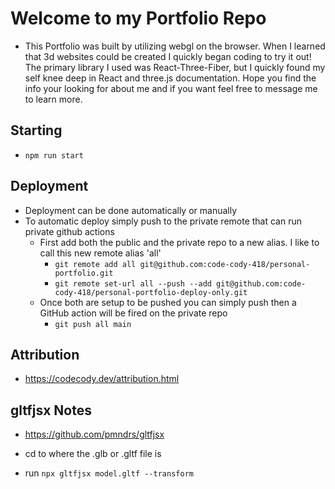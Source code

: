 # Welcome to my Portfolio Repo

- This Portfolio was built by utilizing webgl on the browser. When I learned that 3d websites could be created I quickly began coding to try it out! The primary library I used was React-Three-Fiber, but I quickly found my self knee deep in React and three.js documentation. Hope you find the info your looking for about me and if you want feel free to message me to learn more.

## Starting

- `npm run start`

## Deployment
- Deployment can be done automatically or manually
- To automatic deploy simply push to the private remote that can run private github actions
  - First add both the public and the private repo to a new alias. I like to call this new remote alias 'all'
    - `git remote add all git@github.com:code-cody-418/personal-portfolio.git`
    - `git remote set-url all --push --add git@github.com:code-cody-418/personal-portfolio-deploy-only.git`
  - Once both are setup to be pushed you can simply push then a GitHub action will be fired on the private repo
    - `git push all main`

## Attribution

- https://codecody.dev/attribution.html

## gltfjsx Notes

- https://github.com/pmndrs/gltfjsx

- cd to where the .glb or .gltf file is
- run `npx gltfjsx model.gltf --transform`